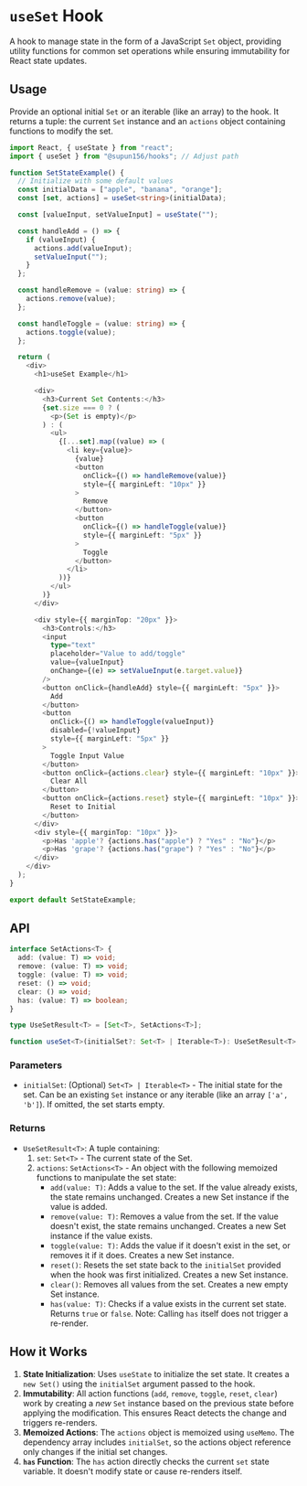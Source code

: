 # `useSet` Hook

A hook to manage state in the form of a JavaScript `Set` object, providing utility functions for common set operations while ensuring immutability for React state updates.

## Usage

Provide an optional initial `Set` or an iterable (like an array) to the hook. It returns a tuple: the current `Set` instance and an `actions` object containing functions to modify the set.

```typescript
import React, { useState } from "react";
import { useSet } from "@supun156/hooks"; // Adjust path

function SetStateExample() {
  // Initialize with some default values
  const initialData = ["apple", "banana", "orange"];
  const [set, actions] = useSet<string>(initialData);

  const [valueInput, setValueInput] = useState("");

  const handleAdd = () => {
    if (valueInput) {
      actions.add(valueInput);
      setValueInput("");
    }
  };

  const handleRemove = (value: string) => {
    actions.remove(value);
  };

  const handleToggle = (value: string) => {
    actions.toggle(value);
  };

  return (
    <div>
      <h1>useSet Example</h1>

      <div>
        <h3>Current Set Contents:</h3>
        {set.size === 0 ? (
          <p>(Set is empty)</p>
        ) : (
          <ul>
            {[...set].map((value) => (
              <li key={value}>
                {value}
                <button
                  onClick={() => handleRemove(value)}
                  style={{ marginLeft: "10px" }}
                >
                  Remove
                </button>
                <button
                  onClick={() => handleToggle(value)}
                  style={{ marginLeft: "5px" }}
                >
                  Toggle
                </button>
              </li>
            ))}
          </ul>
        )}
      </div>

      <div style={{ marginTop: "20px" }}>
        <h3>Controls:</h3>
        <input
          type="text"
          placeholder="Value to add/toggle"
          value={valueInput}
          onChange={(e) => setValueInput(e.target.value)}
        />
        <button onClick={handleAdd} style={{ marginLeft: "5px" }}>
          Add
        </button>
        <button
          onClick={() => handleToggle(valueInput)}
          disabled={!valueInput}
          style={{ marginLeft: "5px" }}
        >
          Toggle Input Value
        </button>
        <button onClick={actions.clear} style={{ marginLeft: "10px" }}>
          Clear All
        </button>
        <button onClick={actions.reset} style={{ marginLeft: "10px" }}>
          Reset to Initial
        </button>
      </div>
      <div style={{ marginTop: "10px" }}>
        <p>Has 'apple'? {actions.has("apple") ? "Yes" : "No"}</p>
        <p>Has 'grape'? {actions.has("grape") ? "Yes" : "No"}</p>
      </div>
    </div>
  );
}

export default SetStateExample;
```

## API

```typescript
interface SetActions<T> {
  add: (value: T) => void;
  remove: (value: T) => void;
  toggle: (value: T) => void;
  reset: () => void;
  clear: () => void;
  has: (value: T) => boolean;
}

type UseSetResult<T> = [Set<T>, SetActions<T>];

function useSet<T>(initialSet?: Set<T> | Iterable<T>): UseSetResult<T>;
```

### Parameters

- `initialSet`: (Optional) `Set<T> | Iterable<T>` - The initial state for the set. Can be an existing `Set` instance or any iterable (like an array `['a', 'b']`). If omitted, the set starts empty.

### Returns

- `UseSetResult<T>`: A tuple containing:
  1.  `set`: `Set<T>` - The current state of the Set.
  2.  `actions`: `SetActions<T>` - An object with the following memoized functions to manipulate the set state:
      - `add(value: T)`: Adds a value to the set. If the value already exists, the state remains unchanged. Creates a new Set instance if the value is added.
      - `remove(value: T)`: Removes a value from the set. If the value doesn't exist, the state remains unchanged. Creates a new Set instance if the value exists.
      - `toggle(value: T)`: Adds the value if it doesn't exist in the set, or removes it if it does. Creates a new Set instance.
      - `reset()`: Resets the set state back to the `initialSet` provided when the hook was first initialized. Creates a new Set instance.
      - `clear()`: Removes all values from the set. Creates a new empty Set instance.
      - `has(value: T)`: Checks if a value exists in the current set state. Returns `true` or `false`. Note: Calling `has` itself does not trigger a re-render.

## How it Works

1.  **State Initialization**: Uses `useState` to initialize the set state. It creates a `new Set()` using the `initialSet` argument passed to the hook.
2.  **Immutability**: All action functions (`add`, `remove`, `toggle`, `reset`, `clear`) work by creating a _new_ `Set` instance based on the previous state before applying the modification. This ensures React detects the change and triggers re-renders.
3.  **Memoized Actions**: The `actions` object is memoized using `useMemo`. The dependency array includes `initialSet`, so the actions object reference only changes if the initial set changes.
4.  **`has` Function**: The `has` action directly checks the current `set` state variable. It doesn't modify state or cause re-renders itself.
